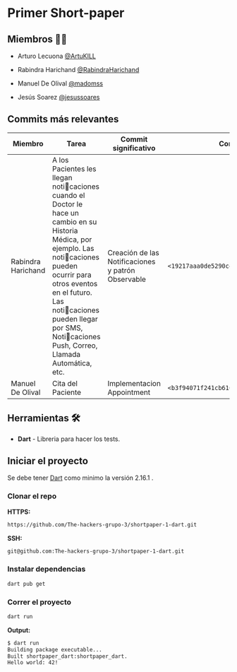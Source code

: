 # Primer Short-paper

## Miembros 🦸‍♂️

- Arturo Lecuona [@ArtuKILL](https://github.com/ArtuKILL)

- Rabindra Harichand [@RabindraHarichand](https://github.com/RabindraHarichand)

- Manuel De Olival [@madomss](https://github.com/madomss)

- Jesús Soarez [@jesussoares](https://github.com/jesussoares)

## Commits más relevantes

| Miembro            | Tarea                                                                                                                                                                                                                                                                             | Commit significativo                               | Commit HASH                                  |
| ------------------ | --------------------------------------------------------------------------------------------------------------------------------------------------------------------------------------------------------------------------------------------------------------------------------- | -------------------------------------------------- | -------------------------------------------- |
| Rabindra Harichand | A los Pacientes les llegan noticaciones cuando el Doctor le hace un  cambio en su Historia Médica, por ejemplo. Las noticaciones pueden ocurrir para otros eventos en el futuro. Las noticaciones pueden llegar  por SMS, Noticaciones Push, Correo, Llamada Automática, etc. | Creación de las Notificaciones y patrón Observable | `<19217aaa0de5290c47449a32ebe17683e2a40b1c>` | 
| Manuel De Olival   | Cita del Paciente                                                                                                                                                                                                                                                                 | Implementacion Appointment                         | `<b3f94071f241cb6164ecc32ed2b2264df306b0a9>` |


## Herramientas 🛠

- **Dart** - Libreria para hacer los tests.

## Iniciar el proyecto

Se debe tener [Dart](https://dart.dev/get-dart) como minimo la versión 2.16.1 .

### Clonar el repo

**HTTPS:**

```bash
https://github.com/The-hackers-grupo-3/shortpaper-1-dart.git
```

**SSH:**

```bash
git@github.com:The-hackers-grupo-3/shortpaper-1-dart.git
```

### Instalar dependencias

```bash
dart pub get
```

### Correr el proyecto

```bash
dart run
```

**Output:**

```bash
$ dart run 
Building package executable...
Built shortpaper_dart:shortpaper_dart.
Hello world: 42!
```
